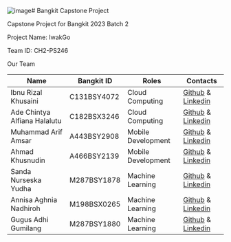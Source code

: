 ![image](https://github.com/FisheryBangkit/.github/assets/61370488/2a289e28-5663-4c51-8419-fa4e0d12aa05)# Bangkit Capstone Project

Capstone Project for Bangkit 2023 Batch 2

Project Name: IwakGo

Team ID: CH2-PS246

Our Team 

|  Name | Bangkit ID | Roles | Contacts |
| ------------ | ------------ | ------------ | ------------ |
| Ibnu Rizal Khusaini | C131BSY4072	 | Cloud Computing | [Github](https://github.com/ibnurizalkhusaini) & [Linkedin](www.linkedin.com/in/ibnu-rizal-khusaini-0b5b08276)  |
| Ade Chintya Alfiana Halalutu | C182BSX3246 | Cloud Computing | [Github](https://github.com/chintya3) & [Linkedin](https://www.linkedin.com/in/ade-chintya-alfiana-halalutu-663534284/) |
| Muhammad Arif Amsar | A443BSY2908 | Mobile Development | [Github](https://github.com/arifamsar) & [Linkedin](https://www.linkedin.com/in/muhammad-arif-amsar-06456b12b/) |
| Ahmad Khusnudin | A466BSY2139 | Mobile Development | [Github](https://github.com/AhmadKhusnudin) & [Linkedin](https://www.linkedin.com/in/ahmad-khusnudin/) |
| Sanda Nurseska Yudha | M287BSY1878 | Machine Learning | [Github](https://github.com/sandayudha11) & [Linkedin](https://www.linkedin.com/in/sanda-nurseska-yudha-27035a270) |
| Annisa Aghnia Nadhiroh | M198BSX0265  | Machine Learning | [Github](https://github.com/Mamenajah) & [Linkedin](https://www.linkedin.com/in/annisa-nadhiroh-2627432a1/) |
| Gugus Adhi Gumilang | M287BSY1880  | Machine Learning | [Github]() & [Linkedin]() |
